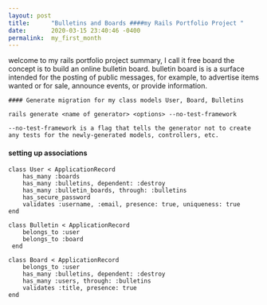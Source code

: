 ```yaml
---
layout: post
title:      "Bulletins and Boards ####my Rails Portfolio Project "
date:       2020-03-15 23:40:46 -0400
permalink:  my_first_month
---
```



  welcome to my rails portfolio project summary, 	I call it free board the concept is to build an online bulletin board. 
	bulletin board is  is a surface intended for the posting of public messages, for example, to advertise items wanted or for     sale, announce events, or provide information. 
	
	
	#### Generate migration for my class models User, Board, Bulletins 
	
	rails generate <name of generator> <options> --no-test-framework 
	
	--no-test-framework is a flag that tells the generator not to create any tests for the newly-generated models, controllers, etc.



#### setting up associations 

```
class User < ApplicationRecord 
    has_many :boards
    has_many :bulletins, dependent: :destroy
    has_many :bulletin_boards, through: :bulletins 
    has_secure_password 
    validates :username, :email, presence: true, uniqueness: true  
end
``` 
```
class Bulletin < ApplicationRecord
    belongs_to :user 
    belongs_to :board 
 end
```
```
class Board < ApplicationRecord 
    belongs_to :user
    has_many :bulletins, dependent: :destroy
    has_many :users, through: :bulletins
    validates :title, presence: true 
end
```



